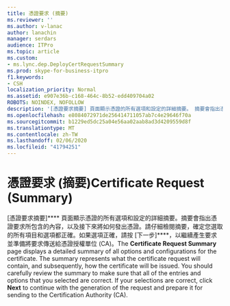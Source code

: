 ```yaml
---
title: 憑證要求 (摘要)
ms.reviewer: ''
ms.author: v-lanac
author: lanachin
manager: serdars
audience: ITPro
ms.topic: article
ms.custom:
- ms.lync.dep.DeployCertRequestSummary
ms.prod: skype-for-business-itpro
f1.keywords:
- CSH
localization_priority: Normal
ms.assetid: e907e36b-c168-464c-8b52-edd409704a02
ROBOTS: NOINDEX, NOFOLLOW
description: '[憑證要求摘要] 頁面顯示憑證的所有選項和設定的詳細摘要。 摘要會指出憑證要求所包含的內容，以及接下來將如何發出憑證。 請仔細檢閱摘要，確定您選取的所有項目和選項都正確。 如果選項正確，請按 [下一步]，以繼續產生要求並準備將要求傳送給憑證授權單位 (CA)。'
ms.openlocfilehash: e8084072971de256414711057ab7c4e29646f70a
ms.sourcegitcommit: b1229ed5dc25a04e56aa02aab8ad3d4209559d8f
ms.translationtype: MT
ms.contentlocale: zh-TW
ms.lasthandoff: 02/06/2020
ms.locfileid: "41794251"
---
```

# <a name="certificate-request-summary"></a><span data-ttu-id="c06b3-106">憑證要求 (摘要)</span><span class="sxs-lookup"><span data-stu-id="c06b3-106">Certificate Request (Summary)</span></span>
 
<span data-ttu-id="c06b3-p102">[憑證要求摘要]\*\*\*\* 頁面顯示憑證的所有選項和設定的詳細摘要。摘要會指出憑證要求所包含的內容，以及接下來將如何發出憑證。請仔細檢閱摘要，確定您選取的所有項目和選項都正確。如果選項正確，請按 [下一步]\*\*\*\*，以繼續產生要求並準備將要求傳送給憑證授權單位 (CA)。</span><span class="sxs-lookup"><span data-stu-id="c06b3-p102">The **Certificate Request Summary** page displays a detailed summary of all options and configurations for the certificate. The summary represents what the certificate request will contain, and subsequently, how the certificate will be issued. You should carefully review the summary to make sure that all of the entries and options that you selected are correct. If your selections are correct, click **Next** to continue with the generation of the request and prepare it for sending to the Certification Authority (CA).</span></span>
  

